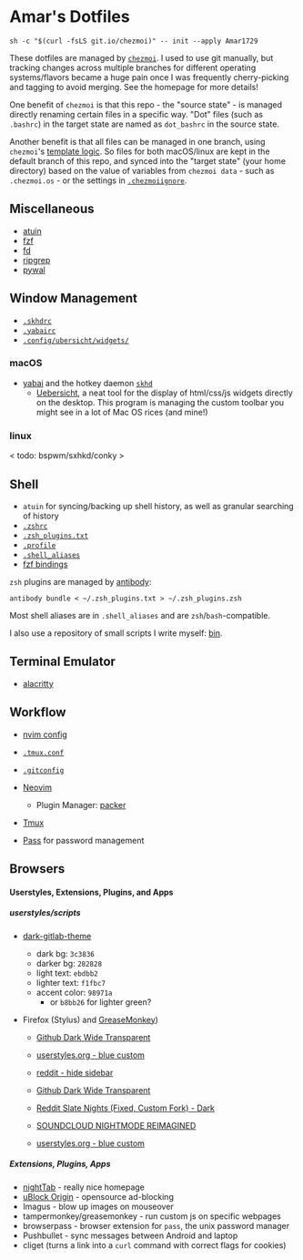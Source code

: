 # Amar's Dotfiles

```
sh -c "$(curl -fsLS git.io/chezmoi)" -- init --apply Amar1729
```

These dotfiles are managed by [`chezmoi`](https://github.com/twpayne/chezmoi/). I used to use git manually, but tracking changes across multiple branches for different operating systems/flavors became a huge pain once I was frequently cherry-picking and tagging to avoid merging. See the homepage for more details!

One benefit of `chezmoi` is that this repo - the "source state" - is managed directly renaming certain files in a specific way. "Dot" files (such as `.bashrc`) in the target state are named as `dot_bashrc` in the source state.

Another benefit is that all files can be managed in one branch, using `chezmoi`'s [template logic](https://github.com/twpayne/chezmoi/blob/master/docs/HOWTO.md#manage-machine-to-machine-differences). So files for both macOS/linux are kept in the default branch of this repo, and synced into the "target state" (your home directory) based on the value of variables from `chezmoi data` - such as `.chezmoi.os` - or the settings in [`.chezmoiignore`](./.chezmoiignore).


## Miscellaneous

* [atuin](https://atuin.sh)
* [fzf](https://github.com/junegunn/fzf)
* [fd](https://github.com/sharkdp/fd)
* [ripgrep](https://github.com/BurntSushi/ripgrep)
* [pywal](https://github.com/dylanaraps/pywal)


## Window Management

* [`.skhdrc`](./dot_skhdrc)
* [`.yabairc`](./executable_dot_yabairc)
* [`.config/ubersicht/widgets/`](./dot_config/ubersicht/widgets/)

### macOS

* [yabai](https://github.com/koekeishiya/yabai/) and the hotkey daemon [`skhd`](https://github.com/koekeishiya/skhd)
  * [Uebersicht](http://tracesof.net/uebersicht/), a neat tool for the display of html/css/js widgets directly on the desktop. This program is managing the custom toolbar you might see in a lot of Mac OS rices (and mine!)

### linux

< todo: bspwm/sxhkd/conky >


## Shell

* `atuin` for syncing/backing up shell history, as well as granular searching of history
* [`.zshrc`](./dot_zshrc)
* [`.zsh_plugins.txt`](./dot_zsh_plugins.txt)
* [`.profile`](./dot_profile)
* [`.shell_aliases`](./dot_shell_aliases.tmpl)
* [fzf bindings](./dot_config/fzf)

`zsh` plugins are managed by [antibody](https://getantibody.github.io/):
```
antibody bundle < ~/.zsh_plugins.txt > ~/.zsh_plugins.zsh
```

Most shell aliases are in `.shell_aliases` and are `zsh`/`bash`-compatible.

I also use a repository of small scripts I write myself: [bin](https://github.com/Amar1729/bin).


## Terminal Emulator
* [alacritty](https://github.com/alacritty/alacritty/)


## Workflow

* [nvim config](./dot_config/nvim)
* [`.tmux.conf`](./dot_tmux.conf.tmpl)
* [`.gitconfig`](./dot_gitconfig.tmpl)

* [Neovim](https://github.com/neovim/neovim)
  * Plugin Manager: [packer](https://github.com/wbthomason/packer.nvim)
* [Tmux](https://github.com/tmux/tmux)
* [Pass](https://www.passwordstore.org/) for password management


## Browsers

#### Userstyles, Extensions, Plugins, and Apps

##### userstyles/scripts
* [dark-gitlab-theme](https://userstyles.org/styles/164877/dark-gitlab-theme)
  * dark bg: `3c3836`
  * darker bg: `282828`
  * light text: `ebdbb2`
  * lighter text: `f1fbc7`
  * accent color: `98971a`
    * or `b8bb26` for lighter green?
* Firefox (Stylus) and [GreaseMonkey](https://addons.mozilla.org/en-US/firefox/addon/greasemonkey/))

  * [Github Dark Wide Transparent](https://userstyles.org/styles/126131/github-dark-wide-transparent)
  * [userstyles.org - blue custom](https://userstyles.org/styles/118410/userstyles-org-blue-custom)
  * [reddit - hide sidebar](https://userstyles.org/styles/142862/reddit-hide-sidebar-for-low-screen-width)

  * [Github Dark Wide Transparent](https://userstyles.org/styles/126131/github-dark-wide-transparent)
  * [Reddit Slate Nights (Fixed, Custom Fork) - Dark](https://userstyles.org/styles/123908/reddit-slate-nights-fixed-custom-fork-dark)
  * [SOUNDCLOUD NIGHTMODE REIMAGINED](https://userstyles.org/styles/136523/soundcloud-nightmode-reimagined)
  * [userstyles.org - blue custom](https://userstyles.org/styles/118410/userstyles-org-blue-custom)

##### Extensions, Plugins, Apps
  * [nightTab](https://addons.mozilla.org/en-US/firefox/addon/nighttab/) - really nice homepage
  * [uBlock Origin](https://addons.mozilla.org/en-US/firefox/addon/ublock-origin/) - opensource ad-blocking
  * Imagus - blow up images on mouseover
  * tampermonkey/greasemonkey - run custom js on specific webpages
  * browserpass - browser extension for `pass`, the unix password manager  
  * Pushbullet - sync messages between Android and laptop
  * cliget (turns a link into a `curl` command with correct flags for cookies)
